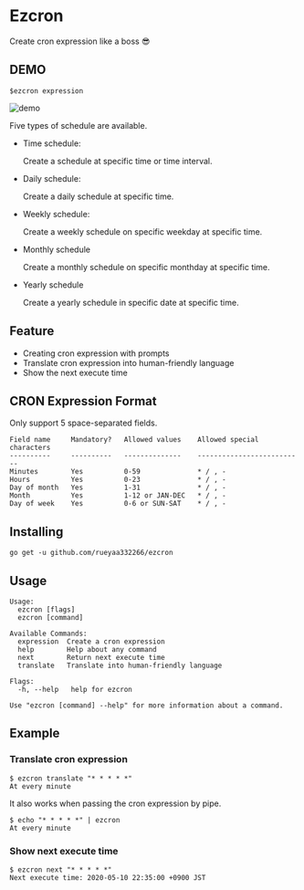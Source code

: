 # Ezcron
Create cron expression like a boss 😎

## DEMO
```shell
$ezcron expression
```

![demo](https://github.com/rueyaa332266/assets/raw/master/ezcron/demo.gif)

Five types of schedule are available.

- Time schedule:

    Create a schedule at specific time or time interval.

- Daily schedule:

    Create a daily schedule at specific time.

- Weekly schedule:

    Create a weekly schedule on specific weekday at specific time.

- Monthly schedule

    Create a monthly schedule on specific monthday at specific time.

- Yearly schedule

    Create a yearly schedule in specific date at specific time.

## Feature
- Creating cron expression with prompts
- Translate cron expression into human-friendly language
- Show the next execute time

## CRON Expression Format
Only support 5 space-separated fields.
```
Field name     Mandatory?   Allowed values    Allowed special characters
----------     ----------   --------------    --------------------------
Minutes        Yes          0-59              * / , -
Hours          Yes          0-23              * / , -
Day of month   Yes          1-31              * / , -
Month          Yes          1-12 or JAN-DEC   * / , -
Day of week    Yes          0-6 or SUN-SAT    * / , -
```

## Installing

```
go get -u github.com/rueyaa332266/ezcron
```

## Usage
```
Usage:
  ezcron [flags]
  ezcron [command]

Available Commands:
  expression  Create a cron expression
  help        Help about any command
  next        Return next execute time
  translate   Translate into human-friendly language

Flags:
  -h, --help   help for ezcron

Use "ezcron [command] --help" for more information about a command.
```

## Example

### Translate cron expression

```
$ ezcron translate "* * * * *"
At every minute
```

It also works when passing the cron expression by pipe.
```
$ echo "* * * * *" | ezcron
At every minute
```

### Show next execute time
```
$ ezcron next "* * * * *"
Next execute time: 2020-05-10 22:35:00 +0900 JST
```